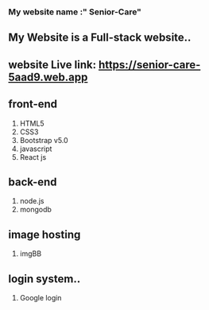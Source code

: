 ### My website name :" Senior-Care"

## My Website is a Full-stack website..

## website Live link:  https://senior-care-5aad9.web.app

## front-end 
1. HTML5
2. CSS3
3. Bootstrap v5.0
4. javascript
5. React js

## back-end
1. node.js
2. mongodb

## image hosting 
1. imgBB

## login system..
1. Google login


